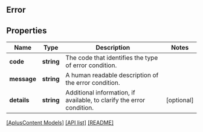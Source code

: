 ## Error

## Properties

Name | Type | Description | Notes
------------ | ------------- | ------------- | -------------
**code** | **string** | The code that identifies the type of error condition. |
**message** | **string** | A human readable description of the error condition. |
**details** | **string** | Additional information, if available, to clarify the error condition. | [optional]

[[AplusContent Models]](../) [[API list]](../../Api) [[README]](../../../README.md)

